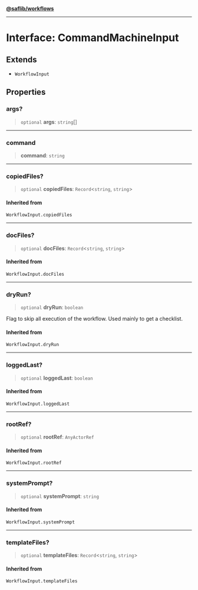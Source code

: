 [**@saflib/workflows**](../index.md)

***

# Interface: CommandMachineInput

## Extends

- `WorkflowInput`

## Properties

### args?

> `optional` **args**: `string`[]

***

### command

> **command**: `string`

***

### copiedFiles?

> `optional` **copiedFiles**: `Record`\<`string`, `string`\>

#### Inherited from

`WorkflowInput.copiedFiles`

***

### docFiles?

> `optional` **docFiles**: `Record`\<`string`, `string`\>

#### Inherited from

`WorkflowInput.docFiles`

***

### dryRun?

> `optional` **dryRun**: `boolean`

Flag to skip all execution of the workflow. Used mainly to get a checklist.

#### Inherited from

`WorkflowInput.dryRun`

***

### loggedLast?

> `optional` **loggedLast**: `boolean`

#### Inherited from

`WorkflowInput.loggedLast`

***

### rootRef?

> `optional` **rootRef**: `AnyActorRef`

#### Inherited from

`WorkflowInput.rootRef`

***

### systemPrompt?

> `optional` **systemPrompt**: `string`

#### Inherited from

`WorkflowInput.systemPrompt`

***

### templateFiles?

> `optional` **templateFiles**: `Record`\<`string`, `string`\>

#### Inherited from

`WorkflowInput.templateFiles`
